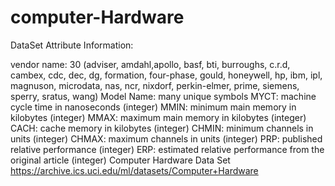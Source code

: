 # computer-Hardware


DataSet Attribute Information:

vendor name: 30 (adviser, amdahl,apollo, basf, bti, burroughs, c.r.d, cambex, cdc, dec, dg, formation, four-phase, gould, honeywell, hp, ibm, ipl, magnuson, microdata, nas, ncr, nixdorf, perkin-elmer, prime, siemens, sperry, sratus, wang)
Model Name: many unique symbols
MYCT: machine cycle time in nanoseconds (integer)
MMIN: minimum main memory in kilobytes (integer)
MMAX: maximum main memory in kilobytes (integer)
CACH: cache memory in kilobytes (integer)
CHMIN: minimum channels in units (integer)
CHMAX: maximum channels in units (integer)
PRP: published relative performance (integer)
ERP: estimated relative performance from the original article (integer)
Computer Hardware Data Set https://archive.ics.uci.edu/ml/datasets/Computer+Hardware
